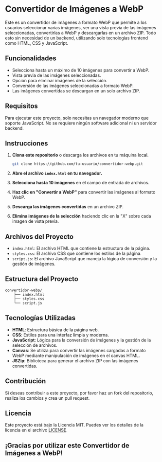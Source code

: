 # Convertidor de Imágenes a WebP

Este es un convertidor de imágenes a formato WebP que permite a los usuarios seleccionar varias imágenes, ver una vista previa de las imágenes seleccionadas, convertirlas a WebP y descargarlas en un archivo ZIP. Todo esto sin necesidad de un backend, utilizando solo tecnologías frontend como HTML, CSS y JavaScript.

## Funcionalidades

- Selecciona hasta un máximo de 10 imágenes para convertir a WebP.
- Vista previa de las imágenes seleccionadas.
- Opción para eliminar imágenes de la selección.
- Conversión de las imágenes seleccionadas a formato WebP.
- Las imágenes convertidas se descargan en un solo archivo ZIP.

## Requisitos

Para ejecutar este proyecto, solo necesitas un navegador moderno que soporte JavaScript. No se requiere ningún software adicional ni un servidor backend.

## Instrucciones

1. **Clona este repositorio** o descarga los archivos en tu máquina local.

    ```bash
    git clone https://github.com/tu-usuario/convertidor-webp.git
    ```

2. **Abre el archivo `index.html` en tu navegador.**

3. **Selecciona hasta 10 imágenes** en el campo de entrada de archivos.

4. **Haz clic en "Convertir a WebP"** para convertir las imágenes al formato WebP.

5. **Descarga las imágenes convertidas** en un archivo ZIP.

6. **Elimina imágenes de la selección** haciendo clic en la "X" sobre cada imagen de vista previa.

## Archivos del Proyecto

- `index.html`: El archivo HTML que contiene la estructura de la página.
- `styles.css`: El archivo CSS que contiene los estilos de la página.
- `script.js`: El archivo JavaScript que maneja la lógica de conversión y la gestión de imágenes.

## Estructura del Proyecto

```plaintext
convertidor-webp/ 
    ├── index.html 
    ├── styles.css 
    └── script.js
```

## Tecnologías Utilizadas

- **HTML**: Estructura básica de la página web.
- **CSS**: Estilos para una interfaz limpia y moderna.
- **JavaScript**: Lógica para la conversión de imágenes y la gestión de la selección de archivos.
- **Canvas**: Se utiliza para convertir las imágenes cargadas a formato WebP mediante manipulación de imágenes en el canvas HTML.
- **JSZip**: Biblioteca para generar el archivo ZIP con las imágenes convertidas.

## Contribución

Si deseas contribuir a este proyecto, por favor haz un fork del repositorio, realiza los cambios y crea un pull request.

## Licencia

Este proyecto está bajo la Licencia MIT. Puedes ver los detalles de la licencia en el archivo [LICENSE](LICENSE).

## ¡Gracias por utilizar este Convertidor de Imágenes a WebP!